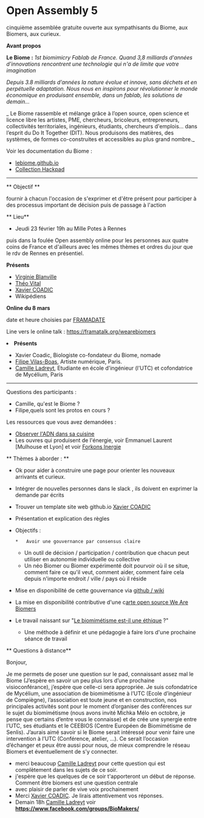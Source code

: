 # Open Assembly 5

cinquième assemblée gratuite ouverte aux sympathisants du Biome, aux Biomers, aux curieux.

**Avant propos**

**Le Biome :** _1st biomimicry Fablab de France. Quand 3,8 milliards d'années  d'innovations rencontrent une technologie qui n'a de limite que votre  imagination_

_Depuis 3.8 milliards d’années la nature évolue et  innove, sans déchets et en perpétuelle adaptation. Nous nous en  inspirons pour révolutionner le monde économique en produisant ensemble,  dans un fablab, les solutions de demain…_

_ Le Biome rassemble et  mélange grâce à l’open source, open science et licence libre les  artistes, PME, chercheurs, bricoleurs, entrepreneurs, collectivités  territoriales, ingénieurs, étudiants, chercheurs  d'emplois... dans l’esprit du Do It Together (DIT). Nous produisons des matières, des systèmes, de formes co-construites et accessibles au plus grand nombre._

 Voir les documentation du Biome : 

*    [lebiome.github.io](https://lebiome.github.io/) 
*   [Collection Hackpad](/ep/group/w69y2zwP9It) 

** **

** Objectif **

 fournir à chacun l'occasion de s'exprimer et d'être présent pour participer à des processus important de décision puis de passage à l'action

** Lieu**

 - Jeudi 23 février 19h au Mille Potes à Rennes

 puis dans la foulée Open assembly online pour les personnes aux quatre coins de France et d'ailleurs avec les mêmes thèmes et ordres du jour que le rdv de Rennes en présentiel.

 **Présents**

*    [Virginie Blanville](https://hackpad.com/ep/profile/stFafzZhNFj) 
*   [Théo Vital](https://hackpad.com/ep/profile/vwyukChV7Ld) 
*   [Xavier COADIC](https://hackpad.com/ep/profile/mG5YIQbhX4t) 
*   Wikipédiens 

**Online du 8 mars**

date et heure choisies par [FRAMADATE](https://framadate.org/XARcqio5hcxga1Kj) 

Line vers le online talk : [](https://framatalk.org/wearebiomers)https://framatalk.org/wearebiomers
<undefined><li>**Présents**</li></undefined>

*   Xavier Coadic, Biologiste co-fondateur du Biome, nomade
*   [Filipe Vilas-Boas](/ep/profile/AgYuWIq0rgP), Artiste numérique, Paris.
*    [Camille Ladreyt](/ep/profile/mHs4X3aTiJH), Etudiante en école d'ingénieur (l'UTC) et cofondatrice de Mycélium, Paris

** **

 Questions des participants :  

*    Camille, qu'est le Biome ?
*   Filipe,quels sont les protos en cours ?

Les ressources que vous avez demandées :  

*   [Observer l'ADN dans sa cuisine](https://medium.com/we-are-biomers/fais-le-toi-m%C3%AAme-fais-le-avec-dautres-5cf5ee4867a0#.cl0t7hro7) 
*   Les ouvres qui produisent de l'énergie, voir Emmanuel Laurent [Mulhouse et Lyon] et voir [Forkons lnergie](https://hackpad.com/Ll4iF2Xsz9G)

** Thèmes à aborder : **

*   Ok pour aider à construire une page pour orienter les nouveaux arrivants et curieux.

*   Intégrer de nouvelles personnes dans le slack , ils doivent en exprimer la demande par écrits
*   Trouver un template site web github.io [Xavier COADIC](/ep/profile/mG5YIQbhX4t) 

*    Présentation et explication des règles

*   Objectifs : 

        *   Avoir une gouvernance par consensus claire
    *   Un outil de décision / participation / contribution que chacun peut utiliser en autonomie individuelle ou collective
    *   Un néo Biomer ou Biomer expérimenté doit pourvoir où il se situe, comment faire ce qu'il veut, comment aider, comment faire cela depuis n'importe endroit / ville / pays où il réside

*    Mise en disponibilité de cette gouvernance via [github / wiki](https://lebiome.github.io/) 

*    La mise en disponibilité contributive d'une c[arte open source We Are Biomers](http://umap.openstreetmap.fr/fr/map/we-are-biomers-map_52928#3/33.14/-56.25) 

*    Le travail naissant sur "[Le biomimétisme est-il une éthique](/Le-biomimtisme-est-il-une-thique--P01FK6goeMs) ?"

        *   Une méthode à définir et une pédagogie à faire lors d'une prochaine séance de travail

** Questions à distance**

 Bonjour,

Je me permets de poser une question sur le pad, connaissant assez mal le Biome (J’espère en savoir un peu plus lors d’une prochaine visioconférance), j’espère que celle-ci sera appropriée. Je suis cofondatrice de Mycélium, une association de biomimétisme à l’UTC (Ecole d’ingénieur de Compiègne), l’association est toute jeune et en construction, nos principales activités sont pour le moment d’organiser des conférences sur le sujet du biomimétisme (nous avons invité Michka Mélo en octobre, je pense que certains d’entre vous le connaisse) et de crée une synergie entre l’UTC, ses étudiants et le CEEBIOS (Centre Européen de Biomimétisme de Senlis). J’aurais aimé savoir si le Biome serait intéressé pour venir faire une intervention à l’UTC (Conférence, atelier, …). Ce serait l’occasion d’échanger et peux être aussi pour nous, de mieux comprendre le réseau Biomers et éventuellement de s’y connecter. 

*    merci beaucoup [Camille Ladreyt](/ep/profile/mHs4X3aTiJH) pour cette question qui est complètement dans les sujets de ce soir.
*   j'espère que les quelques de ce soir t'apporteront un début de réponse. Comment être biomers est une question centrale
*   avec plaisir de parler de vive voix prochainement 
*   Merci [Xavier COADIC](/ep/profile/mG5YIQbhX4t). Je lirais attentivement vos réponses. 
*   Demain 18h [Camille Ladreyt](/ep/profile/mHs4X3aTiJH) voir [](https://www.facebook.com/groups/BioMakers/)**https://www.facebook.com/groups/BioMakers/**
